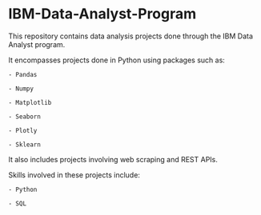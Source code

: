 # IBM-Data-Analyst-Program

This repository contains data analysis projects done through the IBM Data Analyst program.

It encompasses projects done in Python using packages such as:

    - Pandas
    
    - Numpy
    
    - Matplotlib
    
    - Seaborn
    
    - Plotly
    
    - Sklearn

It also includes projects involving web scraping and REST APIs.

Skills involved in these projects include:

    - Python
    
    - SQL
    
